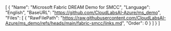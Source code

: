 [
  {
    "Name": "Microsoft Fabric DREAM Demo for SMCC",
    "Language": "English",
    "BaseURL": "https://github.com/CloudLabsAI-Azure/ms_demo",
    "Files": [
      {
        "RawFilePath": "https://raw.githubusercontent.com/CloudLabsAI-Azure/ms_demo/refs/heads/main/fabric-smcc/links.md",
        "Order": 0
      }
    ]
  }
]
